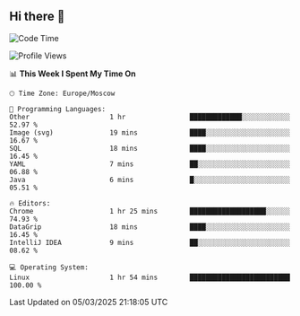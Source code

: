 ## Hi there 👋
<!--START_SECTION:waka-->
![Code Time](http://img.shields.io/badge/Code%20Time-4%2C774%20hrs-blue)

![Profile Views](http://img.shields.io/badge/Profile%20Views-2-blue)

📊 **This Week I Spent My Time On** 

```text
🕑︎ Time Zone: Europe/Moscow

💬 Programming Languages: 
Other                    1 hr                █████████████░░░░░░░░░░░░   52.97 % 
Image (svg)              19 mins             ████░░░░░░░░░░░░░░░░░░░░░   16.67 % 
SQL                      18 mins             ████░░░░░░░░░░░░░░░░░░░░░   16.45 % 
YAML                     7 mins              ██░░░░░░░░░░░░░░░░░░░░░░░   06.88 % 
Java                     6 mins              █░░░░░░░░░░░░░░░░░░░░░░░░   05.51 % 

🔥 Editors: 
Chrome                   1 hr 25 mins        ███████████████████░░░░░░   74.93 % 
DataGrip                 18 mins             ████░░░░░░░░░░░░░░░░░░░░░   16.45 % 
IntelliJ IDEA            9 mins              ██░░░░░░░░░░░░░░░░░░░░░░░   08.62 % 

💻 Operating System: 
Linux                    1 hr 54 mins        █████████████████████████   100.00 % 
```


 Last Updated on 05/03/2025 21:18:05 UTC
<!--END_SECTION:waka-->
<!--
**w3ll1ngt/w3ll1ngt** is a ✨ _special_ ✨ repository because its `README.md` (this file) appears on your GitHub profile.

Here are some ideas to get you started:

- 🔭 I’m currently working on ...
- 🌱 I’m currently learning ...
- 👯 I’m looking to collaborate on ...
- 🤔 I’m looking for help with ...
- 💬 Ask me about ...
- 📫 How to reach me: ...
- 😄 Pronouns: ...
- ⚡ Fun fact: ...
-->
